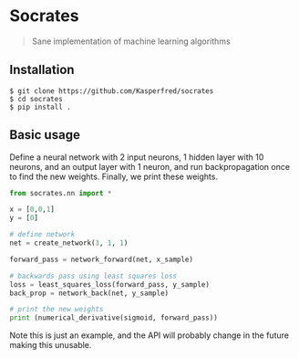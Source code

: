 # Socrates
> Sane implementation of machine learning algorithms

## Installation 
```
$ git clone https://github.com/Kasperfred/socrates
$ cd socrates
$ pip install .
```
## Basic usage
Define a neural network with 2 input neurons, 1 hidden layer with 10 neurons, and an output layer with 1 neuron, and run backpropagation once to find the new weights. Finally, we print these weights.

```Python
from socrates.nn import *

x = [0,0,1]
y = [0]

# define network
net = create_network(3, 1, 1)

forward_pass = network_forward(net, x_sample)

# backwards pass using least squares loss
loss = least_squares_loss(forward_pass, y_sample)
back_prop = network_back(net, y_sample)

# print the new weights
print (numerical_derivative(sigmoid, forward_pass))
```
Note this is just an example, and the API will probably change in the future making this unusable.
